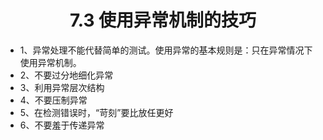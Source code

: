<div align=center><h1>7.3 使用异常机制的技巧</h1></div>

* 1、异常处理不能代替简单的测试。使用异常的基本规则是：只在异常情况下使用异常机制。
* 2、不要过分地细化异常
* 3、利用异常层次结构
* 4、不要压制异常
* 5、在检测错误时，“苛刻”要比放任更好
* 6、不要羞于传递异常



























































































































